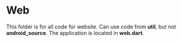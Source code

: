 # Web
This folder is for all code for website. Can use code from **util**,
but not **android_source**. The application is located in **web.dart**.